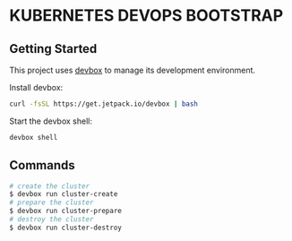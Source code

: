 # KUBERNETES DEVOPS BOOTSTRAP

## Getting Started
This project uses [devbox](https://github.com/jetpack-io/devbox) to manage its development environment.

Install devbox:
```sh
curl -fsSL https://get.jetpack.io/devbox | bash
```

Start the devbox shell:
```sh 
devbox shell
```

## Commands

```sh
# create the cluster
$ devbox run cluster-create
# prepare the cluster
$ devbox run cluster-prepare
# destroy the cluster
$ devbox run cluster-destroy
```